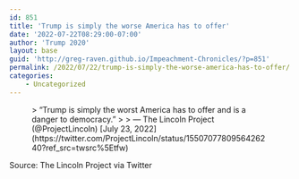 ```yaml
---
id: 851
title: 'Trump is simply the worse America has to offer'
date: '2022-07-22T08:29:00-07:00'
author: 'Trump 2020'
layout: base
guid: 'http://greg-raven.github.io/Impeachment-Chronicles/?p=851'
permalink: /2022/07/22/trump-is-simply-the-worse-america-has-to-offer/
categories:
    - Uncategorized
---
```


<figure class="wp-block-embed is-type-rich is-provider-twitter wp-block-embed-twitter"><div class="wp-block-embed__wrapper">> “Trump is simply the worst America has to offer and is a danger to democracy.”
> 
> — The Lincoln Project (@ProjectLincoln) [July 23, 2022](https://twitter.com/ProjectLincoln/status/1550707780956426240?ref_src=twsrc%5Etfw)

<script async="" charset="utf-8" src="https://platform.twitter.com/widgets.js"></script></div></figure>Source: The Lincoln Project via Twitter